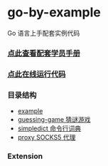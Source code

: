 # go-by-example

Go 语言上手配套实例代码

### [点此查看配套学员手册](https://bytedance.feishu.cn/docx/doxcnZEMaiB9EGzZ0Z97WULAWOL)

### [点此在线运行代码](https://gitpod.io/#github.com/wangkechun/go-by-example)

### 目录结构

- [example](./example)
- [guessing-game 猜谜游戏](./guessing-game/)
- [simpledict 命令行词典](./simpledict/)
- [proxy SOCKS5 代理](./proxy/)

### Extension
